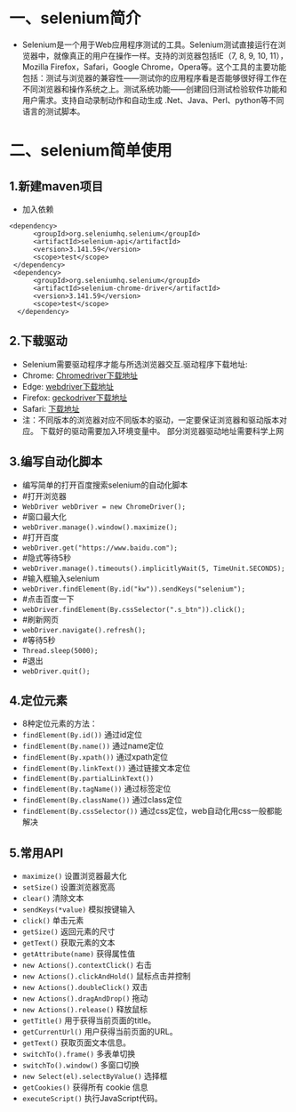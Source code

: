 # 一、selenium简介
- Selenium是一个用于Web应用程序测试的工具。Selenium测试直接运行在浏览器中，就像真正的用户在操作一样。支持的浏览器包括IE（7, 8, 9, 10, 11），Mozilla Firefox，Safari，Google Chrome，Opera等。这个工具的主要功能包括：测试与浏览器的兼容性——测试你的应用程序看是否能够很好得工作在不同浏览器和操作系统之上。测试系统功能——创建回归测试检验软件功能和用户需求。支持自动录制动作和自动生成 .Net、Java、Perl、python等不同语言的测试脚本。

# 二、selenium简单使用
## 1.新建maven项目
- 加入依赖
```
<dependency>
      <groupId>org.seleniumhq.selenium</groupId>
      <artifactId>selenium-api</artifactId>
      <version>3.141.59</version>
      <scope>test</scope>
 </dependency>
 <dependency>
      <groupId>org.seleniumhq.selenium</groupId>
      <artifactId>selenium-chrome-driver</artifactId>
      <version>3.141.59</version>
      <scope>test</scope>
  </dependency>
  ```
  
## 2.下载驱动
- Selenium需要驱动程序才能与所选浏览器交互.驱动程序下载地址:
- Chrome:	[Chromedriver下载地址](https://sites.google.com/a/chromium.org/chromedriver/downloads)
- Edge:	[webdriver下载地址](https://developer.microsoft.com/en-us/microsoft-edge/tools/webdriver/)
- Firefox:	[geckodriver下载地址](https://github.com/mozilla/geckodriver/releases)
- Safari:	[下载地址](https://webkit.org/blog/6900/webdriver-support-in-safari-10/)
- 注：不同版本的浏览器对应不同版本的驱动，一定要保证浏览器和驱动版本对应。
      下载好的驱动需要加入环境变量中。
      部分浏览器驱动地址需要科学上网

## 3.编写自动化脚本
- 编写简单的打开百度搜索selenium的自动化脚本
-  #打开浏览器
-  `WebDriver webDriver = new ChromeDriver();`
-  #窗口最大化
-  `webDriver.manage().window().maximize();`
-  #打开百度
-  `webDriver.get("https://www.baidu.com");`
-  #隐式等待5秒
-  `webDriver.manage().timeouts().implicitlyWait(5, TimeUnit.SECONDS);`
-  #输入框输入selenium
-  `webDriver.findElement(By.id("kw")).sendKeys("selenium");`
-  #点击百度一下
-  `webDriver.findElement(By.cssSelector(".s_btn")).click();`
-  #刷新网页
-  `webDriver.navigate().refresh();`
-  #等待5秒
-  `Thread.sleep(5000);`
-  #退出
-  `webDriver.quit();`

## 4.定位元素
- 8种定位元素的方法：
- `findElement(By.id())` 通过id定位
- `findElement(By.name())` 通过name定位
- `findElement(By.xpath())`  通过xpath定位
- `findElement(By.linkText())` 通过链接文本定位
- `findElement(By.partialLinkText())`  
- `findElement(By.tagName())`  通过标签定位
- `findElement(By.className())`  通过class定位
- `findElement(By.cssSelector())`  通过css定位，web自动化用css一般都能解决

## 5.常用API
- `maximize()` 设置浏览器最大化
- `setSize()` 设置浏览器宽高
- `clear()` 清除文本
- `sendKeys(*value)` 模拟按键输入
- `click()` 单击元素
- `getSize()` 返回元素的尺寸
- `getText()` 获取元素的文本
- `getAttribute(name)` 获得属性值
- `new Actions().contextClick()` 右击
- `new Actions().clickAndHold()` 鼠标点击并控制
- `new Actions().doubleClick()` 双击
- `new Actions().dragAndDrop()` 拖动
- `new Actions().release()` 释放鼠标
- `getTitle()` 用于获得当前页面的title。
- `getCurrentUrl()` 用户获得当前页面的URL。
- `getText()` 获取页面文本信息。
- `switchTo().frame()` 多表单切换
- `switchTo().window()` 多窗口切换
- `new Select(el).selectByValue()` 选择框
- `getCookies()` 获得所有 cookie 信息
- `executeScript()` 执行JavaScript代码。
